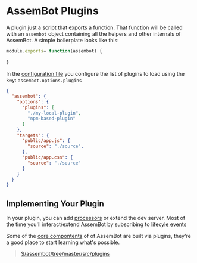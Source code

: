 # AssemBot Plugins

A plugin just a script that exports a function. That function will be called with an `assembot` object containing all the helpers and other internals of AssemBot. A simple boilerplate looks like this:

```javascript
module.exports= function(assembot) {
  
}
```

In the [configuration file](https://github.com/darthapo/assembot/blob/master/docs/configuration.md) you configure the list of plugins to load using the key: `assembot.options.plugins`

```json
{
  "assembot": {
    "options": {
      "plugins": [
        "./my-local-plugin",
        "npm-based-plugin"
      ]
    },
    "targets": {
      "public/app.js": {
        "source": "./source",
      },
      "public/app.css": {
        "source": "./source"
      }
    }
  }
}
```

## Implementing Your Plugin

In your plugin, you can add [processors](https://github.com/darthapo/assembot/blob/master/docs/custom-processors.md) or extend the dev server. Most of the time you'll interact/extend AssemBot by subscribing to [lifecyle events](https://github.com/darthapo/assembot/blob/master/docs/lifecycle-events.md)

Some of the [core compontents](https://github.com/darthapo/assembot/tree/master/src/plugins) of of AssemBot are built via plugins, they're a good place to start learning what's possible.

> [$/assembot/tree/master/src/plugins](https://github.com/darthapo/assembot/tree/master/src/plugins)